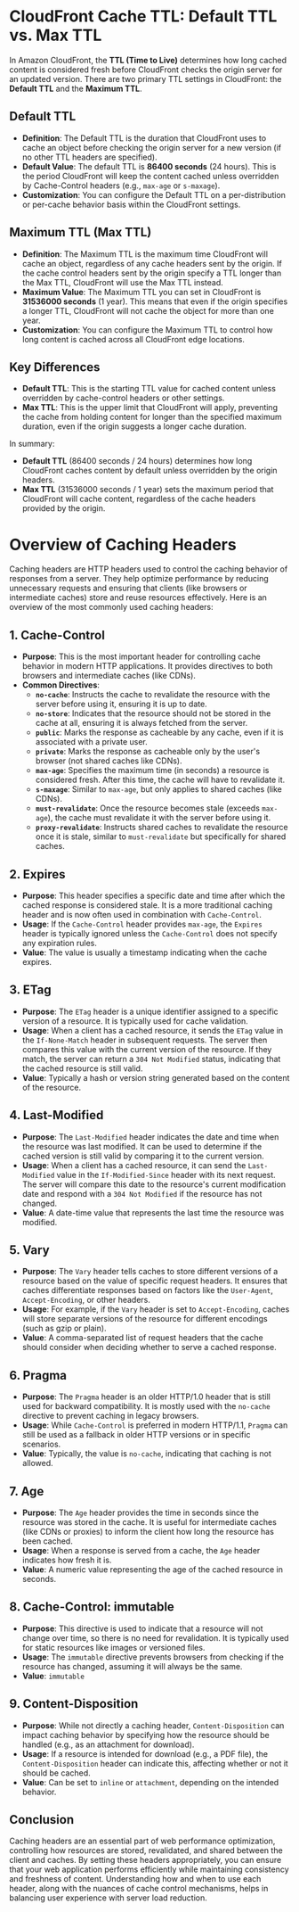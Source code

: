 # CloudFront Cache TTL: Default TTL vs. Max TTL

In Amazon CloudFront, the **TTL (Time to Live)** determines how long cached content is considered fresh before CloudFront checks the origin server for an updated version. There are two primary TTL settings in CloudFront: the **Default TTL** and the **Maximum TTL**.

## Default TTL
- **Definition**: The Default TTL is the duration that CloudFront uses to cache an object before checking the origin server for a new version (if no other TTL headers are specified).
- **Default Value**: The default TTL is **86400 seconds** (24 hours). This is the period CloudFront will keep the content cached unless overridden by Cache-Control headers (e.g., `max-age` or `s-maxage`).
- **Customization**: You can configure the Default TTL on a per-distribution or per-cache behavior basis within the CloudFront settings.

## Maximum TTL (Max TTL)
- **Definition**: The Maximum TTL is the maximum time CloudFront will cache an object, regardless of any cache headers sent by the origin. If the cache control headers sent by the origin specify a TTL longer than the Max TTL, CloudFront will use the Max TTL instead.
- **Maximum Value**: The Maximum TTL you can set in CloudFront is **31536000 seconds** (1 year). This means that even if the origin specifies a longer TTL, CloudFront will not cache the object for more than one year.
- **Customization**: You can configure the Maximum TTL to control how long content is cached across all CloudFront edge locations.

## Key Differences
- **Default TTL**: This is the starting TTL value for cached content unless overridden by cache-control headers or other settings.
- **Max TTL**: This is the upper limit that CloudFront will apply, preventing the cache from holding content for longer than the specified maximum duration, even if the origin suggests a longer cache duration.

In summary:
- **Default TTL** (86400 seconds / 24 hours) determines how long CloudFront caches content by default unless overridden by the origin headers.
- **Max TTL** (31536000 seconds / 1 year) sets the maximum period that CloudFront will cache content, regardless of the cache headers provided by the origin.


# Overview of Caching Headers

Caching headers are HTTP headers used to control the caching behavior of responses from a server. They help optimize performance by reducing unnecessary requests and ensuring that clients (like browsers or intermediate caches) store and reuse resources effectively. Here is an overview of the most commonly used caching headers:

## 1. Cache-Control
- **Purpose**: This is the most important header for controlling cache behavior in modern HTTP applications. It provides directives to both browsers and intermediate caches (like CDNs).
- **Common Directives**:
    - **`no-cache`**: Instructs the cache to revalidate the resource with the server before using it, ensuring it is up to date.
    - **`no-store`**: Indicates that the resource should not be stored in the cache at all, ensuring it is always fetched from the server.
    - **`public`**: Marks the response as cacheable by any cache, even if it is associated with a private user.
    - **`private`**: Marks the response as cacheable only by the user's browser (not shared caches like CDNs).
    - **`max-age`**: Specifies the maximum time (in seconds) a resource is considered fresh. After this time, the cache will have to revalidate it.
    - **`s-maxage`**: Similar to `max-age`, but only applies to shared caches (like CDNs).
    - **`must-revalidate`**: Once the resource becomes stale (exceeds `max-age`), the cache must revalidate it with the server before using it.
    - **`proxy-revalidate`**: Instructs shared caches to revalidate the resource once it is stale, similar to `must-revalidate` but specifically for shared caches.

## 2. Expires
- **Purpose**: This header specifies a specific date and time after which the cached response is considered stale. It is a more traditional caching header and is now often used in combination with `Cache-Control`.
- **Usage**: If the `Cache-Control` header provides `max-age`, the `Expires` header is typically ignored unless the `Cache-Control` does not specify any expiration rules.
- **Value**: The value is usually a timestamp indicating when the cache expires.

## 3. ETag
- **Purpose**: The `ETag` header is a unique identifier assigned to a specific version of a resource. It is typically used for cache validation.
- **Usage**: When a client has a cached resource, it sends the `ETag` value in the `If-None-Match` header in subsequent requests. The server then compares this value with the current version of the resource. If they match, the server can return a `304 Not Modified` status, indicating that the cached resource is still valid.
- **Value**: Typically a hash or version string generated based on the content of the resource.

## 4. Last-Modified
- **Purpose**: The `Last-Modified` header indicates the date and time when the resource was last modified. It can be used to determine if the cached version is still valid by comparing it to the current version.
- **Usage**: When a client has a cached resource, it can send the `Last-Modified` value in the `If-Modified-Since` header with its next request. The server will compare this date to the resource's current modification date and respond with a `304 Not Modified` if the resource has not changed.
- **Value**: A date-time value that represents the last time the resource was modified.

## 5. Vary
- **Purpose**: The `Vary` header tells caches to store different versions of a resource based on the value of specific request headers. It ensures that caches differentiate responses based on factors like the `User-Agent`, `Accept-Encoding`, or other headers.
- **Usage**: For example, if the `Vary` header is set to `Accept-Encoding`, caches will store separate versions of the resource for different encodings (such as gzip or plain).
- **Value**: A comma-separated list of request headers that the cache should consider when deciding whether to serve a cached response.

## 6. Pragma
- **Purpose**: The `Pragma` header is an older HTTP/1.0 header that is still used for backward compatibility. It is mostly used with the `no-cache` directive to prevent caching in legacy browsers.
- **Usage**: While `Cache-Control` is preferred in modern HTTP/1.1, `Pragma` can still be used as a fallback in older HTTP versions or in specific scenarios.
- **Value**: Typically, the value is `no-cache`, indicating that caching is not allowed.

## 7. Age
- **Purpose**: The `Age` header provides the time in seconds since the resource was stored in the cache. It is useful for intermediate caches (like CDNs or proxies) to inform the client how long the resource has been cached.
- **Usage**: When a response is served from a cache, the `Age` header indicates how fresh it is.
- **Value**: A numeric value representing the age of the cached resource in seconds.

## 8. Cache-Control: immutable
- **Purpose**: This directive is used to indicate that a resource will not change over time, so there is no need for revalidation. It is typically used for static resources like images or versioned files.
- **Usage**: The `immutable` directive prevents browsers from checking if the resource has changed, assuming it will always be the same.
- **Value**: `immutable`

## 9. Content-Disposition
- **Purpose**: While not directly a caching header, `Content-Disposition` can impact caching behavior by specifying how the resource should be handled (e.g., as an attachment for download).
- **Usage**: If a resource is intended for download (e.g., a PDF file), the `Content-Disposition` header can indicate this, affecting whether or not it should be cached.
- **Value**: Can be set to `inline` or `attachment`, depending on the intended behavior.

## Conclusion
Caching headers are an essential part of web performance optimization, controlling how resources are stored, revalidated, and shared between the client and caches. By setting these headers appropriately, you can ensure that your web application performs efficiently while maintaining consistency and freshness of content. Understanding how and when to use each header, along with the nuances of cache control mechanisms, helps in balancing user experience with server load reduction.
